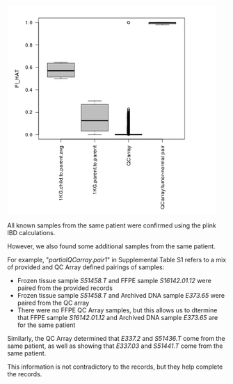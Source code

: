 ![IBD Distribution](PI_HAT-distributions.png "IBD Distribution")

All known samples from the same patient were confirmed using the plink IBD calculations.

However, we also found some additional samples from the same patient.

For example, "*partialQCarray.pair1*" in Supplemental Table S1 refers to a mix of provided and QC Array defined pairings of samples:

 - Frozen tissue sample *S51458.T* and FFPE sample *S16142.01.12* were paired from the provided records
 - Frozen tissue sample *S51458.T* and Archived DNA sample *E373.65* were paired from the QC array
 - There were no FFPE QC Array samples, but this allows us to dtermine that FFPE sample *S16142.01.12* and Archived DNA sample *E373.65* are for the same patient
 
 Similarly, the QC Array determined that *E337.2* and *S51436.T* come from the same patient, as well as showing that *E337.03* and *S51441.T* come from the same patient.
 
 This information is not contradictory to the records, but they help complete the records.